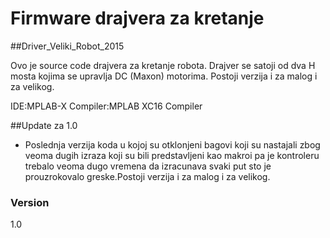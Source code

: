 # Firmware drajvera za kretanje
##Driver_Veliki_Robot_2015

Ovo je source code drajvera za kretanje robota. Drajver se satoji od dva H mosta kojima se upravlja DC (Maxon) motorima. Postoji verzija i za malog i za velikog.

IDE:MPLAB-X
Compiler:MPLAB XC16 Compiler



##Update za 1.0

- Poslednja verzija koda u kojoj su otklonjeni bagovi koji su nastajali zbog veoma dugih izraza koji su bili predstavljeni kao makroi pa je kontroleru trebalo veoma dugo vremena da izracunava svaki put sto je prouzrokovalo greske.Postoji verzija i za malog i za velikog.

### Version
1.0
